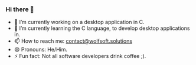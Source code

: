 ### Hi there 👋

- 🔭 I’m currently working on a desktop application in C.
- 🌱 I’m currently learning the C language, to develop desktop applications in. 
- 📫 How to reach me: contact@wolfsoft.solutions
- 😄 Pronouns: He/Him.
- ⚡ Fun fact: Not all software developers drink coffee ;).

<!-- - 👯 I’m looking to collaborate on ... 
- 🤔 I’m looking for help with ... 
- 💬 Ask me about . -->
